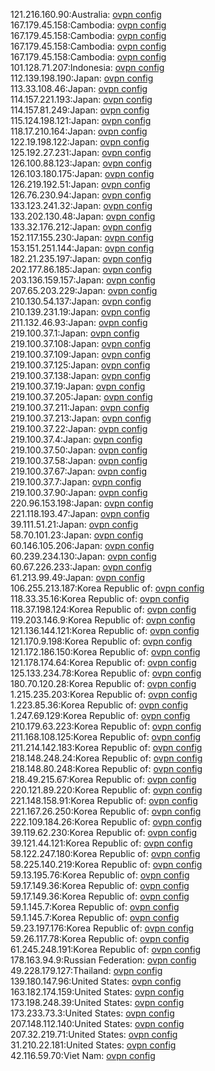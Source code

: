 121.216.160.90:Australia: [ovpn config](vpn/121_216_160_90.ovpn)  
167.179.45.158:Cambodia: [ovpn config](vpn/167_179_45_158.ovpn)  
167.179.45.158:Cambodia: [ovpn config](vpn/167_179_45_158.ovpn)  
167.179.45.158:Cambodia: [ovpn config](vpn/167_179_45_158.ovpn)  
167.179.45.158:Cambodia: [ovpn config](vpn/167_179_45_158.ovpn)  
101.128.71.207:Indonesia: [ovpn config](vpn/101_128_71_207.ovpn)  
112.139.198.190:Japan: [ovpn config](vpn/112_139_198_190.ovpn)  
113.33.108.46:Japan: [ovpn config](vpn/113_33_108_46.ovpn)  
114.157.221.193:Japan: [ovpn config](vpn/114_157_221_193.ovpn)  
114.157.81.249:Japan: [ovpn config](vpn/114_157_81_249.ovpn)  
115.124.198.121:Japan: [ovpn config](vpn/115_124_198_121.ovpn)  
118.17.210.164:Japan: [ovpn config](vpn/118_17_210_164.ovpn)  
122.19.198.122:Japan: [ovpn config](vpn/122_19_198_122.ovpn)  
125.192.27.231:Japan: [ovpn config](vpn/125_192_27_231.ovpn)  
126.100.88.123:Japan: [ovpn config](vpn/126_100_88_123.ovpn)  
126.103.180.175:Japan: [ovpn config](vpn/126_103_180_175.ovpn)  
126.219.192.51:Japan: [ovpn config](vpn/126_219_192_51.ovpn)  
126.76.230.94:Japan: [ovpn config](vpn/126_76_230_94.ovpn)  
133.123.241.32:Japan: [ovpn config](vpn/133_123_241_32.ovpn)  
133.202.130.48:Japan: [ovpn config](vpn/133_202_130_48.ovpn)  
133.32.176.212:Japan: [ovpn config](vpn/133_32_176_212.ovpn)  
152.117.155.230:Japan: [ovpn config](vpn/152_117_155_230.ovpn)  
153.151.251.144:Japan: [ovpn config](vpn/153_151_251_144.ovpn)  
182.21.235.197:Japan: [ovpn config](vpn/182_21_235_197.ovpn)  
202.177.86.185:Japan: [ovpn config](vpn/202_177_86_185.ovpn)  
203.136.159.157:Japan: [ovpn config](vpn/203_136_159_157.ovpn)  
207.65.203.229:Japan: [ovpn config](vpn/207_65_203_229.ovpn)  
210.130.54.137:Japan: [ovpn config](vpn/210_130_54_137.ovpn)  
210.139.231.19:Japan: [ovpn config](vpn/210_139_231_19.ovpn)  
211.132.46.93:Japan: [ovpn config](vpn/211_132_46_93.ovpn)  
219.100.37.1:Japan: [ovpn config](vpn/219_100_37_1.ovpn)  
219.100.37.108:Japan: [ovpn config](vpn/219_100_37_108.ovpn)  
219.100.37.109:Japan: [ovpn config](vpn/219_100_37_109.ovpn)  
219.100.37.125:Japan: [ovpn config](vpn/219_100_37_125.ovpn)  
219.100.37.138:Japan: [ovpn config](vpn/219_100_37_138.ovpn)  
219.100.37.19:Japan: [ovpn config](vpn/219_100_37_19.ovpn)  
219.100.37.205:Japan: [ovpn config](vpn/219_100_37_205.ovpn)  
219.100.37.211:Japan: [ovpn config](vpn/219_100_37_211.ovpn)  
219.100.37.213:Japan: [ovpn config](vpn/219_100_37_213.ovpn)  
219.100.37.22:Japan: [ovpn config](vpn/219_100_37_22.ovpn)  
219.100.37.4:Japan: [ovpn config](vpn/219_100_37_4.ovpn)  
219.100.37.50:Japan: [ovpn config](vpn/219_100_37_50.ovpn)  
219.100.37.58:Japan: [ovpn config](vpn/219_100_37_58.ovpn)  
219.100.37.67:Japan: [ovpn config](vpn/219_100_37_67.ovpn)  
219.100.37.7:Japan: [ovpn config](vpn/219_100_37_7.ovpn)  
219.100.37.90:Japan: [ovpn config](vpn/219_100_37_90.ovpn)  
220.96.153.198:Japan: [ovpn config](vpn/220_96_153_198.ovpn)  
221.118.193.47:Japan: [ovpn config](vpn/221_118_193_47.ovpn)  
39.111.51.21:Japan: [ovpn config](vpn/39_111_51_21.ovpn)  
58.70.101.23:Japan: [ovpn config](vpn/58_70_101_23.ovpn)  
60.146.105.206:Japan: [ovpn config](vpn/60_146_105_206.ovpn)  
60.239.234.130:Japan: [ovpn config](vpn/60_239_234_130.ovpn)  
60.67.226.233:Japan: [ovpn config](vpn/60_67_226_233.ovpn)  
61.213.99.49:Japan: [ovpn config](vpn/61_213_99_49.ovpn)  
106.255.213.187:Korea Republic of: [ovpn config](vpn/106_255_213_187.ovpn)  
118.33.35.16:Korea Republic of: [ovpn config](vpn/118_33_35_16.ovpn)  
118.37.198.124:Korea Republic of: [ovpn config](vpn/118_37_198_124.ovpn)  
119.203.146.9:Korea Republic of: [ovpn config](vpn/119_203_146_9.ovpn)  
121.136.144.121:Korea Republic of: [ovpn config](vpn/121_136_144_121.ovpn)  
121.170.9.198:Korea Republic of: [ovpn config](vpn/121_170_9_198.ovpn)  
121.172.186.150:Korea Republic of: [ovpn config](vpn/121_172_186_150.ovpn)  
121.178.174.64:Korea Republic of: [ovpn config](vpn/121_178_174_64.ovpn)  
125.133.234.78:Korea Republic of: [ovpn config](vpn/125_133_234_78.ovpn)  
180.70.120.28:Korea Republic of: [ovpn config](vpn/180_70_120_28.ovpn)  
1.215.235.203:Korea Republic of: [ovpn config](vpn/1_215_235_203.ovpn)  
1.223.85.36:Korea Republic of: [ovpn config](vpn/1_223_85_36.ovpn)  
1.247.69.129:Korea Republic of: [ovpn config](vpn/1_247_69_129.ovpn)  
210.179.63.223:Korea Republic of: [ovpn config](vpn/210_179_63_223.ovpn)  
211.168.108.125:Korea Republic of: [ovpn config](vpn/211_168_108_125.ovpn)  
211.214.142.183:Korea Republic of: [ovpn config](vpn/211_214_142_183.ovpn)  
218.148.248.24:Korea Republic of: [ovpn config](vpn/218_148_248_24.ovpn)  
218.148.80.248:Korea Republic of: [ovpn config](vpn/218_148_80_248.ovpn)  
218.49.215.67:Korea Republic of: [ovpn config](vpn/218_49_215_67.ovpn)  
220.121.89.220:Korea Republic of: [ovpn config](vpn/220_121_89_220.ovpn)  
221.148.158.91:Korea Republic of: [ovpn config](vpn/221_148_158_91.ovpn)  
221.167.26.250:Korea Republic of: [ovpn config](vpn/221_167_26_250.ovpn)  
222.109.184.26:Korea Republic of: [ovpn config](vpn/222_109_184_26.ovpn)  
39.119.62.230:Korea Republic of: [ovpn config](vpn/39_119_62_230.ovpn)  
39.121.44.121:Korea Republic of: [ovpn config](vpn/39_121_44_121.ovpn)  
58.122.247.180:Korea Republic of: [ovpn config](vpn/58_122_247_180.ovpn)  
58.225.140.219:Korea Republic of: [ovpn config](vpn/58_225_140_219.ovpn)  
59.13.195.76:Korea Republic of: [ovpn config](vpn/59_13_195_76.ovpn)  
59.17.149.36:Korea Republic of: [ovpn config](vpn/59_17_149_36.ovpn)  
59.17.149.36:Korea Republic of: [ovpn config](vpn/59_17_149_36.ovpn)  
59.1.145.7:Korea Republic of: [ovpn config](vpn/59_1_145_7.ovpn)  
59.1.145.7:Korea Republic of: [ovpn config](vpn/59_1_145_7.ovpn)  
59.23.197.176:Korea Republic of: [ovpn config](vpn/59_23_197_176.ovpn)  
59.26.117.78:Korea Republic of: [ovpn config](vpn/59_26_117_78.ovpn)  
61.245.248.191:Korea Republic of: [ovpn config](vpn/61_245_248_191.ovpn)  
178.163.94.9:Russian Federation: [ovpn config](vpn/178_163_94_9.ovpn)  
49.228.179.127:Thailand: [ovpn config](vpn/49_228_179_127.ovpn)  
139.180.147.96:United States: [ovpn config](vpn/139_180_147_96.ovpn)  
163.182.174.159:United States: [ovpn config](vpn/163_182_174_159.ovpn)  
173.198.248.39:United States: [ovpn config](vpn/173_198_248_39.ovpn)  
173.233.73.3:United States: [ovpn config](vpn/173_233_73_3.ovpn)  
207.148.112.140:United States: [ovpn config](vpn/207_148_112_140.ovpn)  
207.32.219.71:United States: [ovpn config](vpn/207_32_219_71.ovpn)  
31.210.22.181:United States: [ovpn config](vpn/31_210_22_181.ovpn)  
42.116.59.70:Viet Nam: [ovpn config](vpn/42_116_59_70.ovpn)  
